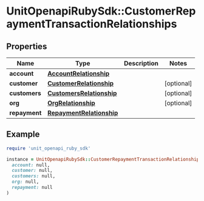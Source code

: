 # UnitOpenapiRubySdk::CustomerRepaymentTransactionRelationships

## Properties

| Name | Type | Description | Notes |
| ---- | ---- | ----------- | ----- |
| **account** | [**AccountRelationship**](AccountRelationship.md) |  |  |
| **customer** | [**CustomerRelationship**](CustomerRelationship.md) |  | [optional] |
| **customers** | [**CustomersRelationship**](CustomersRelationship.md) |  | [optional] |
| **org** | [**OrgRelationship**](OrgRelationship.md) |  | [optional] |
| **repayment** | [**RepaymentRelationship**](RepaymentRelationship.md) |  |  |

## Example

```ruby
require 'unit_openapi_ruby_sdk'

instance = UnitOpenapiRubySdk::CustomerRepaymentTransactionRelationships.new(
  account: null,
  customer: null,
  customers: null,
  org: null,
  repayment: null
)
```

